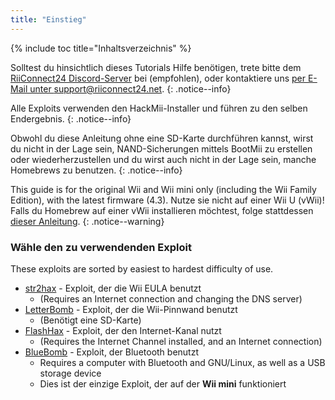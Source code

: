```yaml
---
title: "Einstieg"
---
```


{% include toc title="Inhaltsverzeichnis" %}

Solltest du hinsichtlich dieses Tutorials Hilfe benötigen, trete bitte dem [RiiConnect24 Discord-Server](https://discord.gg/rc24) bei (empfohlen), oder kontaktiere uns [per E-Mail unter support@riiconnect24.net](mailto:support@riiconnect24.net).
{: .notice--info}

Alle Exploits verwenden den HackMii-Installer und führen zu den selben Endergebnis.
{: .notice--info}

Obwohl du diese Anleitung ohne eine SD-Karte durchführen kannst, wirst du nicht in der Lage sein, NAND-Sicherungen mittels BootMii zu erstellen oder wiederherzustellen und du wirst auch nicht in der Lage sein, manche Homebrews zu benutzen.
{: .notice--info}

This guide is for the original Wii and Wii mini only (including the Wii Family Edition), with the latest firmware (4.3). Nutze sie nicht auf einer Wii U (vWii)! Falls du Homebrew auf einer vWii installieren möchtest, folge stattdessen [dieser Anleitung](https://wiiu.hacks.guide).
{: .notice--warning}

### Wähle den zu verwendenden Exploit

These exploits are sorted by easiest to hardest difficulty of use.

- [str2hax](str2hax) - Exploit, der die Wii EULA benutzt
    * (Requires an Internet connection and changing the DNS server)
- [LetterBomb](letterbomb) - Exploit, der die Wii-Pinnwand benutzt
    * (Benötigt eine SD-Karte)
- [FlashHax](flashhax) - Exploit, der den Internet-Kanal nutzt
    * (Requires the Internet Channel installed, and an Internet connection)
- [BlueBomb](bluebomb) - Exploit, der Bluetooth benutzt
    * Requires a computer with Bluetooth and GNU/Linux, as well as a USB storage device
    * Dies ist der einzige Exploit, der auf der **Wii mini** funktioniert
